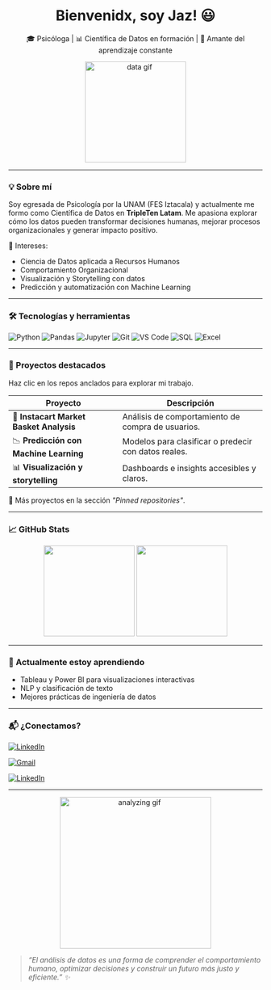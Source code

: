 
<h1 align="center">Bienvenidx, soy Jaz! 😃 </h1>

<p align="center">
🎓 Psicóloga | 📊 Científica de Datos en formación | 🤖 Amante del aprendizaje constante
</p>

<p align="center">

  <img src="https://media.giphy.com/media/yxO8bvm9KKSpGPCBM8/giphy.gif" width="200" alt="data gif">
 
</p>

---

### 💡 Sobre mí

Soy egresada de Psicología por la UNAM (FES Iztacala) y actualmente me formo como Científica de Datos en **TripleTen Latam**. Me apasiona explorar cómo los datos pueden transformar decisiones humanas, mejorar procesos organizacionales y generar impacto positivo.

🎯 Intereses:
- Ciencia de Datos aplicada a Recursos Humanos
- Comportamiento Organizacional
- Visualización y Storytelling con datos
- Predicción y automatización con Machine Learning

---

### 🛠️ Tecnologías y herramientas

![Python](https://img.shields.io/badge/Python-3776AB?style=for-the-badge&logo=python&logoColor=white)
![Pandas](https://img.shields.io/badge/Pandas-150458?style=for-the-badge&logo=pandas&logoColor=white)
![Jupyter](https://img.shields.io/badge/Jupyter-F37626?style=for-the-badge&logo=jupyter&logoColor=white)
![Git](https://img.shields.io/badge/Git-F05032?style=for-the-badge&logo=git&logoColor=white)
![VS Code](https://img.shields.io/badge/VS%20Code-007ACC?style=for-the-badge&logo=visual-studio-code&logoColor=white)
![SQL](https://img.shields.io/badge/SQL-4479A1?style=for-the-badge&logo=postgresql&logoColor=white)
![Excel](https://img.shields.io/badge/Excel-217346?style=for-the-badge&logo=microsoft-excel&logoColor=white)

---

### 📂 Proyectos destacados

Haz clic en los repos anclados para explorar mi trabajo.

| Proyecto | Descripción |
|---------|-------------|
| 🛒 **Instacart Market Basket Analysis** | Análisis de comportamiento de compra de usuarios. |
| 📉 **Predicción con Machine Learning** | Modelos para clasificar o predecir con datos reales. |
| 📊 **Visualización y storytelling** | Dashboards e insights accesibles y claros. |

📌 Más proyectos en la sección *"Pinned repositories"*.

---

### 📈 GitHub Stats

<p align="center">
  <img height="180em" src="https://github-readme-stats.vercel.app/api?username=fuentjaz&show_icons=true&hide_title=true&hide_rank=true&theme=radical" />
  <img height="180em" src="https://github-readme-stats.vercel.app/api/top-langs/?username=fuentjaz&layout=compact&theme=radical" />
</p>

---

### 🌱 Actualmente estoy aprendiendo

- Tableau y Power BI para visualizaciones interactivas
- NLP y clasificación de texto
- Mejores prácticas de ingeniería de datos

---

### 📬 ¿Conectamos?


[![LinkedIn](https://img.shields.io/badge/LinkedIn-0072b1?style=for-the-badge&logo=linkedin&logoColor=white)](https://www.linkedin.com/in/fuentjaz)


[![Gmail](https://img.shields.io/badge/Gmail-D14836?style=for-the-badge&logo=gmail&logoColor=white)](mailto:fuentessantiagojazmin@gmail.com)

[![LinkedIn](https://img.shields.io/badge/LinkedIn-0072b1?style=for-the-badge&logo=linkedin&logoColor=white)](https://www.linkedin.com/in/jazmín-alejandra-fuentes-santiago)


---

<p align="center">
  <img src="https://media.giphy.com/media/qgQUggAC3Pfv687qPC/giphy.gif" width="300" alt="analyzing gif">
</p>

<p align="center">

  
>*“El análisis de datos es una forma de comprender el comportamiento humano, optimizar decisiones y construir un futuro más justo y eficiente.” ✨*

</p>

